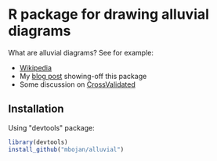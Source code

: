 # R package for drawing alluvial diagrams

What are alluvial diagrams? See for example:

* [Wikipedia](http://en.wikipedia.org/wiki/Alluvial_diagram)
* My [blog post](http://bc.bojanorama.pl/2014/03/alluvial-diagrams) showing-off this package
* Some discussion on [CrossValidated](http://stats.stackexchange.com/questions/12029/is-it-possible-to-create-parallel-sets-plot-using-r)

## Installation

Using "devtools" package:

``` r
library(devtools)
install_github("mbojan/alluvial")
```
